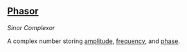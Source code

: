 ## [Phasor](#phasor)
*Sinor*
*Complexor*

A complex number storing [amplitude](#amplitude), [frequency](#frequency), and [phase](#phase).

